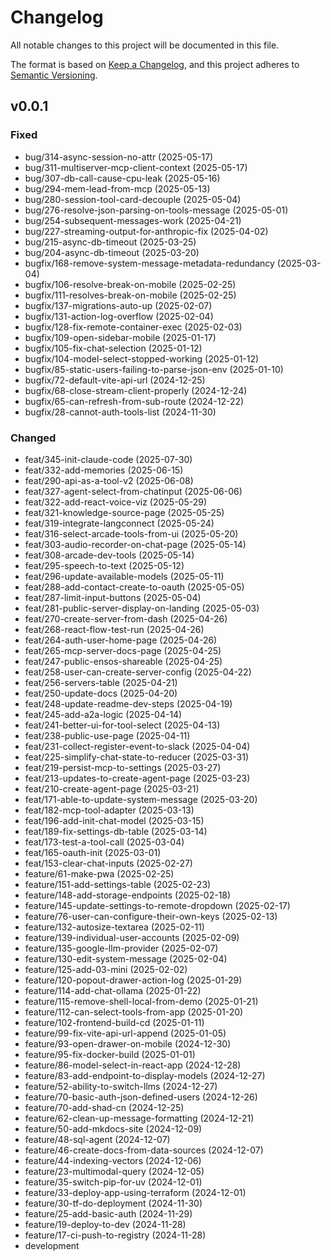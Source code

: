 # Changelog

All notable changes to this project will be documented in this file.

The format is based on [Keep a Changelog](https://keepachangelog.com/en/1.0.0/),
and this project adheres to [Semantic Versioning](https://semver.org/spec/v2.0.0.html).

## v0.0.1

### Fixed
  - bug/314-async-session-no-attr (2025-05-17)
  - bug/311-multiserver-mcp-client-context (2025-05-17)
  - bug/307-db-call-cause-cpu-leak (2025-05-16)
  - bug/294-mem-lead-from-mcp (2025-05-13)
  - bug/280-session-tool-card-decouple (2025-05-04)
  - bug/276-resolve-json-parsing-on-tools-message (2025-05-01)
  - bug/254-subsequent-messages-work (2025-04-21)
  - bug/227-streaming-output-for-anthropic-fix (2025-04-02)
  - bug/215-async-db-timeout (2025-03-25)
  - bug/204-async-db-timeout (2025-03-20)
  - bugfix/168-remove-system-message-metadata-redundancy (2025-03-04)
  - bugfix/106-resolve-break-on-mobile (2025-02-25)
  - bugfix/111-resolves-break-on-mobile (2025-02-25)
  - bugfix/137-migrations-auto-up (2025-02-07)
  - bugfix/131-action-log-overflow (2025-02-04)
  - bugfix/128-fix-remote-container-exec (2025-02-03)
  - bugfix/109-open-sidebar-mobile (2025-01-17)
  - bugfix/105-fix-chat-selection (2025-01-12)
  - bugfix/104-model-select-stopped-working (2025-01-12)
  - bugfix/85-static-users-failing-to-parse-json-env (2025-01-10)
  - bugfix/72-default-vite-api-url (2024-12-25)
  - bugfix/68-close-stream-client-properly (2024-12-24)
  - bugfix/65-can-refresh-from-sub-route (2024-12-22)
  - bugfix/28-cannot-auth-tools-list (2024-11-30)

### Changed 
  - feat/345-init-claude-code (2025-07-30)
  - feat/332-add-memories (2025-06-15)
  - feat/290-api-as-a-tool-v2 (2025-06-08)
  - feat/327-agent-select-from-chatinput (2025-06-06)
  - feat/322-add-react-voice-viz (2025-05-29)
  - feat/321-knowledge-source-page (2025-05-25)
  - feat/319-integrate-langconnect (2025-05-24)
  - feat/316-select-arcade-tools-from-ui (2025-05-20)
  - feat/303-audio-recorder-on-chat-page (2025-05-14)
  - feat/308-arcade-dev-tools (2025-05-14)
  - feat/295-speech-to-text (2025-05-12)
  - feat/296-update-available-models (2025-05-11)
  - feat/288-add-contact-create-to-oauth (2025-05-05)
  - feat/287-limit-input-buttons (2025-05-04)
  - feat/281-public-server-display-on-landing (2025-05-03)
  - feat/270-create-server-from-dash (2025-04-26)
  - feat/268-react-flow-test-run (2025-04-26)
  - feat/264-auth-user-home-page (2025-04-26)
  - feat/265-mcp-server-docs-page (2025-04-25)
  - feat/247-public-ensos-shareable (2025-04-25)
  - feat/258-user-can-create-server-config (2025-04-22)
  - feat/256-servers-table (2025-04-21)
  - feat/250-update-docs (2025-04-20)
  - feat/248-update-readme-dev-steps (2025-04-19)
  - feat/245-add-a2a-logic (2025-04-14)
  - feat/241-better-ui-for-tool-select (2025-04-13)
  - feat/238-public-use-page (2025-04-11)
  - feat/231-collect-register-event-to-slack (2025-04-04)
  - feat/225-simplify-chat-state-to-reducer (2025-03-31)
  - feat/219-persist-mcp-to-settings (2025-03-27)
  - feat/213-updates-to-create-agent-page (2025-03-23)
  - feat/210-create-agent-page (2025-03-21)
  - feat/171-able-to-update-system-message (2025-03-20)
  - feat/182-mcp-tool-adapter (2025-03-13)
  - feat/196-add-init-chat-model (2025-03-15)
  - feat/189-fix-settings-db-table (2025-03-14)
  - feat/173-test-a-tool-call (2025-03-04)
  - feat/165-oauth-init (2025-03-01)
  - feat/153-clear-chat-inputs (2025-02-27)
  - feature/61-make-pwa (2025-02-25)
  - feature/151-add-settings-table (2025-02-23)
  - feature/148-add-storage-endpoints (2025-02-18)
  - feature/145-update-settings-to-remote-dropdown (2025-02-17)
  - feature/76-user-can-configure-their-own-keys (2025-02-13)
  - feature/132-autosize-textarea (2025-02-11)
  - feature/139-individual-user-accounts (2025-02-09)
  - feature/135-google-llm-provider (2025-02-07)
  - feature/130-edit-system-message (2025-02-04)
  - feature/125-add-03-mini (2025-02-02)
  - feature/120-popout-drawer-action-log (2025-01-29)
  - feature/114-add-chat-ollama (2025-01-22)
  - feature/115-remove-shell-local-from-demo (2025-01-21)
  - feature/112-can-select-tools-from-app (2025-01-20)
  - feature/102-frontend-build-cd (2025-01-11)
  - feature/99-fix-vite-api-url-append (2025-01-05)
  - feature/93-open-drawer-on-mobile (2024-12-30)
  - feature/95-fix-docker-build (2025-01-01)
  - feature/86-model-select-in-react-app (2024-12-28)
  - feature/83-add-endpoint-to-display-models (2024-12-27)
  - feature/52-ability-to-switch-llms (2024-12-27)
  - feature/70-basic-auth-json-defined-users (2024-12-26)
  - feature/70-add-shad-cn (2024-12-25)
  - feature/62-clean-up-message-formatting (2024-12-21)
  - feature/50-add-mkdocs-site (2024-12-09)
  - feature/48-sql-agent (2024-12-07)
  - feature/46-create-docs-from-data-sources (2024-12-07)
  - feature/44-indexing-vectors (2024-12-06)
  - feature/23-multimodal-query (2024-12-05)
  - feature/35-switch-pip-for-uv (2024-12-01)
  - feature/33-deploy-app-using-terraform (2024-12-01)
  - feature/30-tf-do-deployment (2024-11-30)
  - feature/25-add-basic-auth (2024-11-29)
  - feature/19-deploy-to-dev (2024-11-28)
  - feature/17-ci-push-to-registry (2024-11-28)
  - development